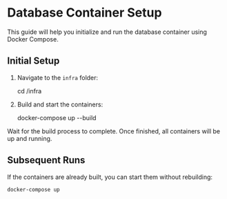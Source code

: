 # Database Container Setup

This guide will help you initialize and run the database container using Docker Compose.

## Initial Setup

1. Navigate to the `infra` folder:

    cd /infra

2. Build and start the containers:

    docker-compose up --build

Wait for the build process to complete. Once finished, all containers will be up and running.

## Subsequent Runs

If the containers are already built, you can start them without rebuilding:

    docker-compose up
